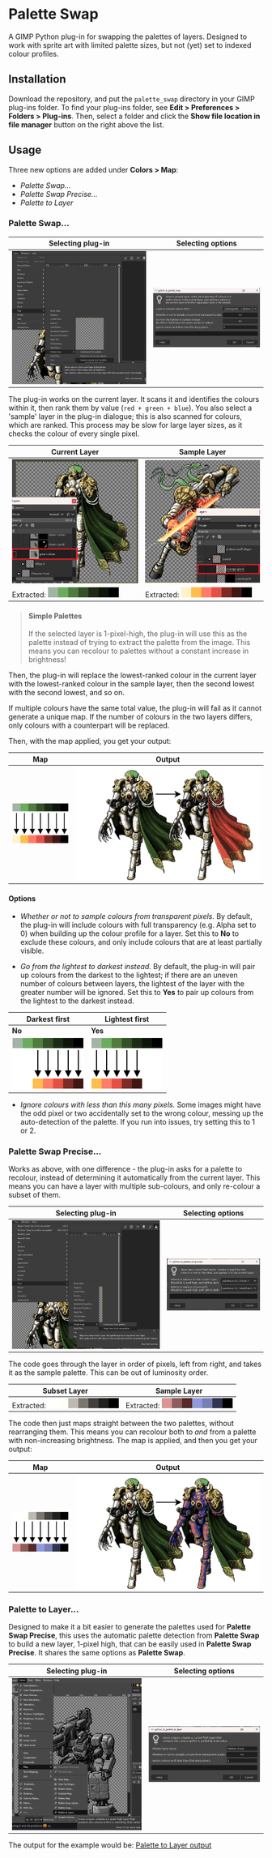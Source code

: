 # Palette Swap

A GIMP Python plug-in for swapping the palettes of layers. Designed to work with sprite art with limited palette sizes, but not (yet) set to indexed colour profiles.

## Installation

Download the repository, and put the `palette_swap` directory in your GIMP plug-ins folder.
To find your plug-ins folder, see **Edit > Preferences > Folders > Plug-ins**. Then, select a folder and click the **Show file location in file manager** button on the right above the list.

## Usage

Three new options are added under **Colors > Map**:
* *Palette Swap...*
* *Palette Swap Precise...*
* *Palette to Layer*

### Palette Swap...

| Selecting plug-in | Selecting options |
| --- | --- |
| ![Selecting Palette Swap...](img/palette-swap-dropdown.png) | ![Selecting options](img/palette-swap-menu.png) |

The plug-in works on the current layer. It scans it and identifies the colours within it, then rank them by value (`red + green + blue`). You also select a 'sample' layer in the plug-in dialogue; this is also scanned for colours, which are ranked. This process may be slow for large layer sizes, as it checks the colour of every single pixel.

| Current Layer | Sample Layer |
| --- | --- |
| ![Current layer](img/layer-green.png) | ![Sample layer](img/layer-orange.png) |
| Extracted: ![Palette mapping of current layer](img/palette-green.png) | Extracted: ![Palette mapping of sample layer](img/palette-orange.png) |

> #### Simple Palettes
> If the selected layer is 1-pixel-high, the plug-in will use this as the palette
> instead of trying to extract the palette from the image. This means you can recolour
> to palettes without a constant increase in brightness!

Then, the plug-in will replace the lowest-ranked colour in the current layer with the lowest-ranked colour in the sample layer, then the second lowest with the second lowest, and so on.

If multiple colours have the same total value, the plug-in will fail as it cannot generate a unique map. If the number of colours in the two layers differs, only colours with a counterpart will be replaced. 

Then, with the map applied, you get your output:

| Map | Output |
| --- | --- |
| ![Palette mapping](img/palette-arrows.png) | ![Palette swapped](img/palette-swapped.png) |

#### Options

* *Whether or not to sample colours from transparent pixels.*
By default, the plug-in will include colours with full transparency (e.g. Alpha set to 0) when building up the colour profile for a layer. Set this to **No** to exclude these colours, and only include colours that are at least partially visible.

* *Go from the lightest to darkest instead.*
By default, the plug-in will pair up colours from the darkest to the lightest; if there are an uneven number of colours between layers, the lightest of the layer with the greater number will be ignored. Set this to **Yes** to pair up colours from the lightest to the darkest instead.

| Darkest first | Lightest first |
| --- | --- |
| **No** | **Yes** |
| ![Default mapping](img/palette-darktolight-arrows.png) | ![Lightest first](img/palette-lighttodark-arrows.png) |

* *Ignore colours with less than this many pixels.*
Some images might have the odd pixel or two accidentally set to the wrong colour, messing up the auto-detection of the palette. If you run into issues, try setting this to 1 or 2.


### Palette Swap Precise...

Works as above, with one difference - the plug-in asks for a palette to recolour, 
instead of determining it automatically from the current layer. This means you can have a layer with multiple sub-colours, and only re-colour a subset of them.

| Selecting plug-in | Selecting options |
| --- | --- |
| ![Selecting Palette Swap Precise...](img/palette-swap-dropdown-2.png) | ![Selecting subset options](img/palette-swap-menu-2.png) |

The code goes through the layer in order of pixels, left from right, and takes it as the sample palette. This can be out of luminosity order.

| Subset Layer | Sample Layer | 
| --- | --- |
| Extracted: ![Subset layer](img/palette-silver.png) | Extracted: ![Sample layer](img/palette-redblue.png) |

The code then just maps straight between the two palettes, without rearranging them. This means you can recolour both to *and* from a palette with non-increasing brightness. The map is applied, and then you get your output:

| Map | Output |
| --- | --- |
| ![Palette mapping](img/palette-arrows-2.png) | ![Palette swapped](img/palette-swapped-2.png) |


### Palette to Layer...

Designed to make it a bit easier to generate the palettes used for **Palette Swap Precise**, this uses the automatic palette detection from **Palette Swap** to build a new layer, 1-pixel high, that can be easily used in **Palette Swap Precise**. It shares the same options as **Palette Swap**. 

| Selecting plug-in | Selecting options |
| --- | --- |
| ![Selecting Palette to Layer...](img/palette-to-layer.png) | ![Selecting options](img/palette-to-layer-2.png) |

The output for the example would be:
[Palette to Layer output](palette-to-layer-3.png)

